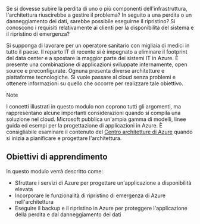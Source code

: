 Se si dovesse subire la perdita di uno o più componenti dell'infrastruttura, l'architettura riuscirebbe a gestire il problema? In seguito a una perdita o un danneggiamento dei dati, sarebbe possibile eseguirne il ripristino? Si conoscono i requisiti relativamente ai clienti per la disponibilità del sistema e il ripristino di emergenza?

Si supponga di lavorare per un operatore sanitario con migliaia di medici in tutto il paese. Il reparto IT di recente si è impegnato a eliminare il footprint del data center e a spostare la maggior parte dei sistemi IT in Azure. È presente una combinazione di applicazioni sviluppate internamente, open source e preconfigurate. Ognuna presenta diverse architetture e piattaforme tecnologiche. Si vuole passare al cloud senza problemi e ottenere informazioni su quello che occorre per realizzare tale obiettivo.  

> [!NOTE]
> I concetti illustrati in questo modulo non coprono tutti gli argomenti, ma rappresentano alcune importanti considerazioni quando si compila una soluzione nel cloud. Microsoft pubblica un'ampia gamma di modelli, linee guida ed esempi per la progettazione di applicazioni in Azure. È consigliabile esaminare il contenuto del [Centro architetture di Azure](https://docs.microsoft.com/azure/architecture/) quando si inizia a pianificare e progettare l'architettura.

## <a name="learning-objectives"></a>Obiettivi di apprendimento

In questo modulo verrà descritto come:

- Sfruttare i servizi di Azure per progettare un'applicazione a disponibilità elevata
- Incorporare le funzionalità di ripristino di emergenza di Azure nell'architettura
- Eseguire il backup e il ripristino in Azure per proteggere l'applicazione della perdita e dal danneggiamento dei dati
